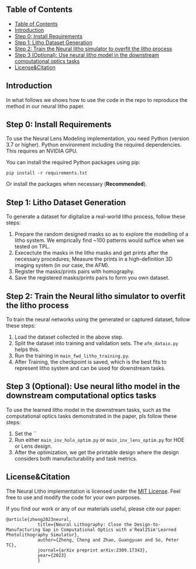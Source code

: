 <!-- #### To use the code.


Premeir: we understand the litho modelling.  -->


## Table of Contents

- [Table of Contents](#table-of-contents)
- [Introduction](#introduction)
- [Step 0: Install Requirements](#step-0-install-requirements)
- [Step 1: Litho Dataset Generation](#step-1-litho-dataset-generation)
- [Step 2: Train the Neural litho simulator to overfit the litho process](#step-2-train-the-neural-litho-simulator-to-overfit-the-litho-process)
- [Step 3 (Optional): Use neural litho model in the downstream computational optics tasks](#step-3-optional-use-neural-litho-model-in-the-downstream-computational-optics-tasks)
- [License\&Citation](#licensecitation)

## Introduction

In what follows we shows how to use the code in the repo to reproduce the method in our neural litho paper. 

## Step 0: Install Requirements
To use the Neural Lens Modeling implementation, you need Python (version 3.7 or higher). Python environment including the required dependencies. This requires an NVIDIA GPU.

You can install the required Python packages using pip:

```
pip install -r requirements.txt
```

Or  install the packages when necessary (**Recommended**).

## Step 1: Litho Dataset Generation

To generate a dataset for digitalize a real-world litho process, follow these steps:

1. Prepare the random designed masks so as to explore the modelling of a litho system. We emprically find ~100 patterns would suffice when we tested on TPL.
2. Execectute the masks in the litho masks and get prints after the necessary procedures; Measure the prints in a high-definition 3D imaging system (in our case, the AFM).
3. Register the masks/prints pairs with homography. 
4. Save the registered masks/prints pairs to form you own dataset.



## Step 2: Train the Neural litho simulator to overfit the litho process 

To train the neural networks using the generated or captured dataset, follow these steps:

1. Load the dataset collected in the above step.
2. Split the dataset into training and validation sets. The `afm_dataio.py` helps this.  
3. Run the training in `main_fwd_litho_training.py`.
4. After Training, the checkpoint is saved, which is the best fits to represent litho system and can be used for downstream tasks.


## Step 3 (Optional): Use neural litho model in the downstream computational optics tasks 

To use the learned litho model in the downstream tasks, such as the computational optics tasks demonstrated in the paper, pls follow these steps:

1. Set the ``
2. Run either `main_inv_holo_optim.py` or `main_inv_lens_optim.py` for HOE or Lens design.
3. After the optimization, we get the printable design where the design considers both manufacturability and task metrics.


## License&Citation

The Neural Litho implementation is licensed under the [MIT License](LICENSE). Feel free to use and modify the code for your own purposes. 

If you find our work or any of our materials useful, please cite our paper:
```
@article{zheng2023neural,
            title={Neural Lithography: Close the Design-to-Manufacturing Gap in Computational Optics with a'Real2Sim'Learned Photolithography Simulator},
            author={Zheng, Cheng and Zhao, Guangyuan and So, Peter TC},
            journal={arXiv preprint arXiv:2309.17343},
            year={2023}
            }
```